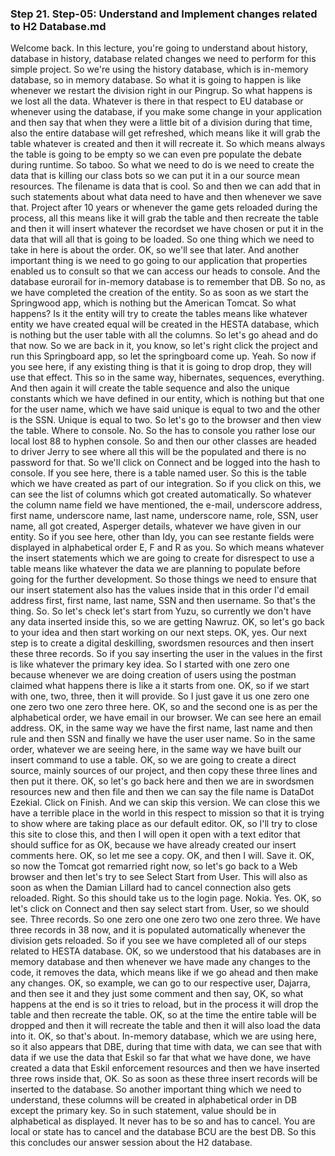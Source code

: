 
### Step 21. Step-05: Understand and Implement changes related to H2 Database.md
Welcome back.  In this lecture, you're going to understand about history, database in history, database related  changes we need to perform for this simple project.  So we're using the history database, which is in-memory database, so in memory database.  So what it is going to happen is like whenever we restart the division right in our Pingrup.  So what happens is we lost all the data.  Whatever is there in that respect to EU database or whenever using the database, if you make some change  in your application and then say that when they were a little bit of a division during that time, also  the entire database will get refreshed, which means like it will grab the table whatever is created  and then it will recreate it.  So which means always the table is going to be empty so we can even pre populate the debate during runtime.  So taboo.  So what we need to do is we need to create the data that is killing our class bots so we can put it  in a our source mean resources.  The filename is data that is cool.  So and then we can add that in such statements about what data need to have and then whenever we save  that.  Project after 10 years or whenever the game gets reloaded during the process, all this means like it  will grab the table and then recreate the table and then it will insert whatever the recordset we have  chosen or put it in the data that will all that is going to be loaded.  So one thing which we need to take in here is about the order.  OK, so we'll see that later.  And another important thing is we need to go going to our application that properties enabled us to  consult so that we can access our heads to console.  And the database eurorail for in-memory database is to remember that DB.  So no, as we have completed the creation of the entity.  So as soon as we start the Springwood app, which is nothing but the American Tomcat.  So what happens?  Is it the entity will try to create the tables means like whatever entity we have created equal will  be created in the HESTA database, which is nothing but the user table with all the columns.  So let's go ahead and do that now.  So we are back in it, you know, so let's right click the project and run this Springboard app, so  let the springboard come up.  Yeah.  So now if you see here, if any existing thing is that it is going to drop drop, they will use that  effect.  This so in the same way, hibernates, sequences, everything.  And then again it will create the table sequence and also the unique constants which we have defined  in our entity, which is nothing but that one for the user name, which we have said unique is equal  to two and the other is the SSN.  Unique is equal to two.  So let's go to the browser and then view the table.  Where to console.  No.  So the has to console you rather lose our local lost 88 to hyphen console.  So and then our other classes are headed to driver Jerry to see where all this will be the populated  and there is no password for that.  So we'll click on Connect and be logged into the hash to console.  If you see here, there is a table named user.  So this is the table which we have created as part of our integration.  So if you click on this, we can see the list of columns which got created automatically.  So whatever the column name field we have mentioned, the e-mail, underscore address, first name,  underscore name, last name, underscore name, role, SSN, user name, all got created, Asperger  details, whatever we have given in our entity.  So if you see here, other than Idy, you can see restante fields were displayed in alphabetical order  E, F and R as you.  So which means whatever the insert statements which we are going to create for disrespect to use a table  means like whatever the data we are planning to populate before going for the further development.  So those things we need to ensure that our insert statement also has the values inside that in this  order I'd email address first, first name, last name, SSN and then username.  So that's the thing.  So.  So let's check let's start from Yuzu, so currently we don't have any data inserted inside this, so  we are getting Nawruz.  OK, so let's go back to your idea and then start working on our next steps.  OK, yes.  Our next step is to create a digital deskilling, swordsmen resources and then insert these three records.  So if you say inserting the user in the values in the first is like whatever the primary key idea.  So I started with one zero one because whenever we are doing creation of users using the postman claimed  what happens there is like a it starts from one.  OK, so if we start with one, two, three, then it will provide.  So I just gave it us one zero one one zero two one zero three here.  OK, so and the second one is as per the alphabetical order, we have email in our browser.  We can see here an email address.  OK, in the same way we have the first name, last name and then rule and then SSN and finally we have  the user user name.  So in the same order, whatever we are seeing here, in the same way we have built our insert command  to use a table.  OK, so we are going to create a direct source, mainly sources of our project, and then copy these  three lines and then put it there.  OK, so let's go back here and then we are in swordsmen resources new and then file and then we can  say the file name is DataDot Ezekial.  Click on Finish.  And we can skip this version.  We can close this we have a terrible place in the world in this respect to mission so that it is trying  to show where are taking place as our default editor.  OK, so I'll try to close this site to close this, and then I will open it open with a text editor  that should suffice for as OK, because we have already created our insert comments here.  OK, so let me see a copy.  OK, and then I will.  Save it.  OK, so now the Tomcat got remarried right now, so let's go back to a Web browser and then let's try  to see Select Start from User.  This will also as soon as when the Damian Lillard had to cancel connection also gets reloaded.  Right.  So this should take us to the login page.  Nokia.  Yes.  OK, so let's click on Connect and then say select start from.  User, so we should see.  Three records.  So one zero one one zero two one zero three.  We have three records in 38 now, and it is populated automatically whenever the division gets reloaded.  So if you see we have completed all of our steps related to HESTA database.  OK, so we understood that his databases are in memory database and then whenever we have made any changes  to the code, it removes the data, which means like if we go ahead and then make any changes.  OK, so example, we can go to our respective user, Dajarra, and then see it and they just some comment  and then say, OK, so what happens at the end is so it tries to reload, but in the process it will  drop the table and then recreate the table.  OK, so at the time the entire table will be dropped and then it will recreate the table and then it  will also load the data into it.  OK, so that's about.  In-memory database, which we are using here, so it also appears that DBE, during that time with data,  we can see that with data if we use the data that Eskil so far that what we have done, we have created  a data that Eskil enforcement resources and then we have inserted three rows inside that, OK.  So as soon as these three insert records will be inserted to the database.  So another important thing which we need to understand, these columns will be created in alphabetical  order in DB except the primary key.  So in such statement, value should be in alphabetical as displayed.  It never has to be so and has to cancel.  You are local or state has to cancel and the database BCU are the best DB.  So this this concludes our answer session about the H2 database.